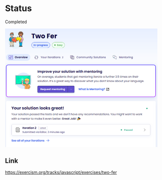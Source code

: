 # Status
Completed

![Image showing the passing of Two Fer Exercise](TwoFer_Pass.png?raw=true "Two Fer Pass")

## Link
https://exercism.org/tracks/javascript/exercises/two-fer
